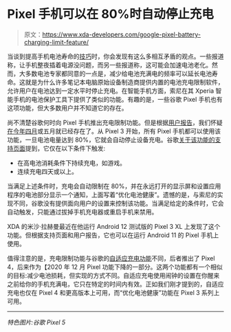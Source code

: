 # Pixel 手机可以在 80%时自动停止充电

> 原文：<https://www.xda-developers.com/google-pixel-battery-charging-limit-feature/>

当谈到提高手机电池寿命的[技巧](https://www.xda-developers.com/more-battery-life-android/)时，你会发现有这么多相互矛盾的观点。一些报道称，让手机整夜插着电源没问题，而另一些报道称，这可能会加速电池老化。然而，大多数电池专家都同意的一点是，减少给电池充满电的频率可以延长电池寿命。这就是为什么许多笔记本电脑原始设备制造商提供内置的电池充电限制软件，允许用户在电池达到一定水平时停止充电。在智能手机方面，索尼在其 Xperia 智能手机的电池保护工具下提供了类似的功能。有趣的是，一些谷歌 Pixel 手机也有这项功能，但大多数用户并不知道它的存在。

尚不清楚谷歌何时向 Pixel 手机推出充电限制功能。但是根据[用户报告](https://www.reddit.com/r/android_beta/comments/nj7f9j/phone_charging_capped_at_80/)，我们怀疑[在今年四月](https://www.reddit.com/r/android_beta/comments/m5j1lg/pixel_3xl_only_charging_to_80/)或五月就已经存在了。从 Pixel 3 开始，所有 Pixel 手机都可以使用该功能，一旦电池电量达到 80%，它就会自动停止设备充电。谷歌[关于该功能的支持页面](https://support.google.com/pixelphone/answer/10011133?hl=en#zippy=%2Coptimizing-for-battery-health-pixel-later)提到，它仅在以下条件下触发:

*   在高电池消耗条件下持续充电，如游戏。
*   连续充电四天或以上。

当满足上述条件时，充电会自动限制在 80%，并在永远打开的显示屏和设置应用程序的电池部分显示一个通知，上面写着“优化电池健康”。遗憾的是，与索尼的实现不同，谷歌没有提供面向用户的设置来控制该功能。当满足给定的条件时，它会自动触发，只能通过拔掉手机充电器或重启手机来禁用。

XDA 的米沙·拉赫曼最近在他运行 Android 12 测试版的 Pixel 3 XL 上发现了这个功能。但根据支持页面和用户报告，它也可以在运行 Android 11 的 Pixel 手机上使用。

值得注意的是，充电限制功能与谷歌的[自适应充电功能](https://www.xda-developers.com/google-pixel-adaptive-charging-details/)不同，后者推出了 Pixel 4，后来作为【2020 年 12 月 Pixel 功能下降的一部分。这两个功能都有一个相似的目标:减少电池损耗，但实现的方式不同。自适应充电使用闹钟的设置在你醒来之前给你的手机充满电，它只在特定的时间内有效。正如我们刚才提到的，自适应充电也仅在 Pixel 4 和更高版本上可用，而“优化电池健康”功能在 Pixel 3 系列上可用。

* * *

*特色图片:谷歌 Pixel 5*